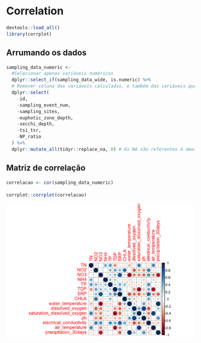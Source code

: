 Correlation
================

``` r
devtools::load_all()
library(corrplot)
```

## Arrumando os dados

``` r
sampling_data_numeric <-
  #Selecionar apenas variáveis numéricas
  dplyr::select_if(sampling_data_wide, is.numeric) %>% 
  # Remover coluna das variáveis calculadas, e também das variáveis que não temos dados para todas as coletas
  dplyr::select(
    -id,
    -sampling_event_num,
    -sampling_sites,
    -euphotic_zone_depth,
    -secchi_depth,
    -tsi_tsr,
    -NP_ratio
  ) %>%  
  dplyr::mutate_all(tidyr::replace_na, 0) # Os NA são referentes à amostras abaixo do limite de detecção. Substituí por 0, pois dá erro na matriz se deixar NA
```

## Matriz de correlação

``` r
correlacao <- cor(sampling_data_numeric)

corrplot::corrplot(correlacao)
```

![](2-correlation_files/figure-gfm/unnamed-chunk-3-1.png)<!-- -->
